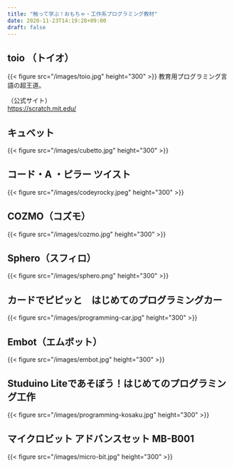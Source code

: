 ```yaml
---
title: "触って学ぶ！おもちゃ・工作系プログラミング教材"
date: 2020-11-23T14:19:28+09:00
draft: false
---
```


## toio （トイオ）
{{< figure src="/images/toio.jpg" height="300" >}}
教育用プログラミング言語の超王道。  

 （公式サイト）  
  https://scratch.mit.edu/

## キュベット
{{< figure src="/images/cubetto.jpg" height="300" >}}

## コード・A ・ピラー ツイスト
{{< figure src="/images/codeyrocky.jpeg" height="300" >}}

## COZMO（コズモ）
{{< figure src="/images/cozmo.jpg" height="300" >}}

## Sphero（スフィロ）
{{< figure src="/images/sphero.png" height="300" >}}

## カードでピピッと　はじめてのプログラミングカー
{{< figure src="/images/programming-car.jpg" height="300" >}}

## Embot（エムボット）
{{< figure src="/images/embot.jpg" height="300" >}}

## Studuino Liteであそぼう！はじめてのプログラミング工作
{{< figure src="/images/programming-kosaku.jpg" height="300" >}}

## マイクロビット アドバンスセット MB-B001
{{< figure src="/images/micro-bit.jpg" height="300" >}}